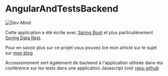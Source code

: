 # AngularAndTestsBackend

![Dev-Mind](http://dev-mind.fr/logo/logo_1500.png)

Cette application a été écrite avec [Spring Boot](http://projects.spring.io/spring-boot/) et plus particulièrement [Spring Data Rest](http://projects.spring.io/spring-data-rest/).

Pour en savoir plus sur ce projet vous pouvez lire mon article sur le sujet sur [mon blog](http://javamind-fr.blogspot.fr/2015/05/creer-une-application-rest-avec-spring.html)

Accessoirement sert également de backend à l'application utilisée dans ma conférence sur les tests dans une application Javascript (voir [repo github](https://github.com/javamind/AngularAndTests)
